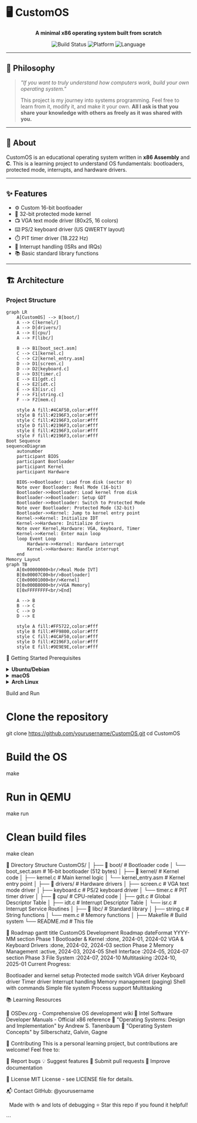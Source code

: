 # 🖥️ CustomOS

<div align="center">

**A minimal x86 operating system built from scratch**

![Build Status](https://img.shields.io/badge/build-passing-brightgreen)
![Platform](https://img.shields.io/badge/platform-x86-blue)
![Language](https://img.shields.io/badge/language-C%20%7C%20Assembly-orange)

</div>

---

## 💭 Philosophy

> *"If you want to truly understand how computers work, build your own operating system."*
> 
> This project is my journey into systems programming. Feel free to learn from it, modify it, and make it your own. **All I ask is that you share your knowledge with others as freely as it was shared with you.**

---

## 📖 About

CustomOS is an educational operating system written in **x86 Assembly** and **C**. This is a learning project to understand OS fundamentals: bootloaders, protected mode, interrupts, and hardware drivers.

---

## ✨ Features

- ⚙️ Custom 16-bit bootloader
- 🚀 32-bit protected mode kernel
- 📺 VGA text mode driver (80x25, 16 colors)
- ⌨️ PS/2 keyboard driver (US QWERTY layout)
- ⏱️ PIT timer driver (18.222 Hz)
- 🔔 Interrupt handling (ISRs and IRQs)
- 📚 Basic standard library functions

---

## 🏗️ Architecture

### Project Structure

```mermaid
graph LR
    A[CustomOS] --> B[boot/]
    A --> C[kernel/]
    A --> D[drivers/]
    A --> E[cpu/]
    A --> F[libc/]
    
    B --> B1[boot_sect.asm]
    C --> C1[kernel.c]
    C --> C2[kernel_entry.asm]
    D --> D1[screen.c]
    D --> D2[keyboard.c]
    D --> D3[timer.c]
    E --> E1[gdt.c]
    E --> E2[idt.c]
    E --> E3[isr.c]
    F --> F1[string.c]
    F --> F2[mem.c]
    
    style A fill:#4CAF50,color:#fff
    style B fill:#2196F3,color:#fff
    style C fill:#2196F3,color:#fff
    style D fill:#2196F3,color:#fff
    style E fill:#2196F3,color:#fff
    style F fill:#2196F3,color:#fff
Boot Sequence
sequenceDiagram
    autonumber
    participant BIOS
    participant Bootloader
    participant Kernel
    participant Hardware
    
    BIOS->>Bootloader: Load from disk (sector 0)
    Note over Bootloader: Real Mode (16-bit)
    Bootloader->>Bootloader: Load kernel from disk
    Bootloader->>Bootloader: Setup GDT
    Bootloader->>Bootloader: Switch to Protected Mode
    Note over Bootloader: Protected Mode (32-bit)
    Bootloader->>Kernel: Jump to kernel entry point
    Kernel->>Kernel: Initialize IDT
    Kernel->>Hardware: Initialize drivers
    Note over Kernel,Hardware: VGA, Keyboard, Timer
    Kernel->>Kernel: Enter main loop
    loop Event Loop
        Hardware->>Kernel: Hardware interrupt
        Kernel->>Hardware: Handle interrupt
    end
Memory Layout
graph TB
    A[0x00000000<br/>Real Mode IVT]
    B[0x00007C00<br/>Bootloader]
    C[0x00001000<br/>Kernel]
    D[0x000B8000<br/>VGA Memory]
    E[0xFFFFFFFF<br/>End]
    
    A --> B
    B --> C
    C --> D
    D --> E
    
    style A fill:#FF5722,color:#fff
    style B fill:#FF9800,color:#fff
    style C fill:#4CAF50,color:#fff
    style D fill:#2196F3,color:#fff
    style E fill:#9E9E9E,color:#fff
```

🚀 Getting Started
Prerequisites
<details>
<summary><b>Ubuntu/Debian</b></summary>

sudo apt-get update
sudo apt-get install nasm gcc qemu-system-x86 make
</details>

<details>
<summary><b>macOS</b></summary>

brew install nasm i686-elf-gcc qemu make
</details>

<details>
<summary><b>Arch Linux</b></summary>

sudo pacman -S nasm gcc qemu make
</details>

Build and Run
# Clone the repository
git clone https://github.com/yourusername/CustomOS.git
cd CustomOS

# Build the OS
make

# Run in QEMU
make run

# Clean build files
make clean

📂 Directory Structure
CustomOS/
│
├── 📁 boot/                  # Bootloader code
│   └── boot_sect.asm         # 16-bit bootloader (512 bytes)
│
├── 📁 kernel/                # Kernel code
│   ├── kernel.c              # Main kernel logic
│   └── kernel_entry.asm      # Kernel entry point
│
├── 📁 drivers/               # Hardware drivers
│   ├── screen.c              # VGA text mode driver
│   ├── keyboard.c            # PS/2 keyboard driver
│   └── timer.c               # PIT timer driver
│
├── 📁 cpu/                   # CPU-related code
│   ├── gdt.c                 # Global Descriptor Table
│   ├── idt.c                 # Interrupt Descriptor Table
│   └── isr.c                 # Interrupt Service Routines
│
├── 📁 libc/                  # Standard library
│   ├── string.c              # String functions
│   └── mem.c                 # Memory functions
│
├── Makefile                  # Build system
└── README.md                 # This file

🎯 Roadmap
gantt
    title CustomOS Development Roadmap
    dateFormat YYYY-MM
    section Phase 1
    Bootloader & Kernel     :done, 2024-01, 2024-02
    VGA & Keyboard Drivers  :done, 2024-02, 2024-03
    section Phase 2
    Memory Management       :active, 2024-03, 2024-05
    Shell Interface         :2024-05, 2024-07
    section Phase 3
    File System             :2024-07, 2024-10
    Multitasking            :2024-10, 2025-01
Current Progress:

 Bootloader and kernel setup
 Protected mode switch
 VGA driver
 Keyboard driver
 Timer driver
 Interrupt handling
 Memory management (paging)
 Shell with commands
 Simple file system
 Process support
 Multitasking


📚 Learning Resources

📖 OSDev.org - Comprehensive OS development wiki
📘 Intel Software Developer Manuals - Official x86 reference
📕 "Operating Systems: Design and Implementation" by Andrew S. Tanenbaum
📙 "Operating System Concepts" by Silberschatz, Galvin, Gagne


🤝 Contributing
This is a personal learning project, but contributions are welcome! 
Feel free to:

🐛 Report bugs
💡 Suggest features
🔧 Submit pull requests
📖 Improve documentation


📄 License
MIT License - see LICENSE file for details.

📬 Contact
GitHub: @yourusername

<div align="center">

Made with ☕ and lots of debugging
⭐ Star this repo if you found it helpful!
</div>
```

